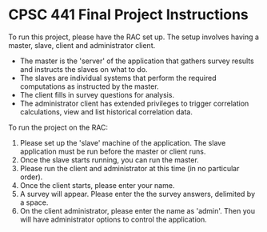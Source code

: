 # CPSC 441 Final Project Instructions

To run this project, please have the RAC set up. The setup involves having a master, slave, client and administrator client.
* The master is the 'server' of the application that gathers survey results and instructs the slaves on what to do.
* The slaves are individual systems that perform the required computations as instructed by the master.
* The client fills in survey questions for analysis.
* The administrator client has extended privileges to trigger correlation calculations, view and list historical correlation data.

To run the project on the RAC:
1. Please set up the 'slave' machine of the application. The slave application must be run before the master or client runs.
2. Once the slave starts running, you can run the master.
3. Please run the client and administrator at this time (in no particular order).
4. Once the client starts, please enter your name.
5. A survey will appear. Please enter the the survey answers, delimited by a space.
6. On the client administrator, please enter the name as 'admin'. Then you will have administrator options to control the application.

